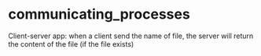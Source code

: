 # communicating_processes
Client-server app: when a client send the name of file, the server will return the content of the file (if the file exists) 
